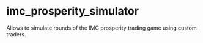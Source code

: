 # imc_prosperity_simulator
Allows to simulate rounds of the IMC prosperity trading game using custom traders.
